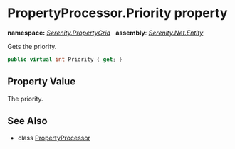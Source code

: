 # PropertyProcessor.Priority property
**namespace:** *[Serenity.PropertyGrid](../../README.md#serenity.propertygrid-namespace)*   **assembly**: *[Serenity.Net.Entity](../../README.md)*

Gets the priority.

```csharp
public virtual int Priority { get; }
```

## Property Value

The priority.

## See Also

* class [PropertyProcessor](../PropertyProcessor.md)